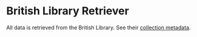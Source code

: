 # British Library Retriever

All data is retrieved from the British Library. See their [collection metadata](https://www.bl.uk/collection-metadata).